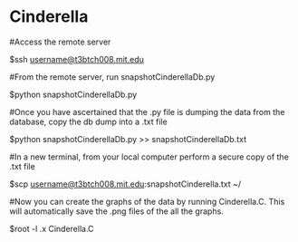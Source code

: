 # Cinderella


#Access the remote server
  
  $ssh username@t3btch008.mit.edu
  
#From the remote server, run snapshotCinderellaDb.py
  
  $python snapshotCinderellaDb.py

#Once you have ascertained that the .py file is dumping the data from the database, copy the db dump into a .txt file
  
  $python snapshotCinderellaDb.py >> snapshotCinderellaDb.txt
  
#In a new terminal, from your local computer perform a secure copy of the .txt file
  
  $scp username@t3btch008.mit.edu:snapshotCinderella.txt ~/
  
#Now you can create the graphs of the data by running Cinderella.C. This will automatically save the .png files of the all the graphs.

  $root -l .x Cinderella.C
